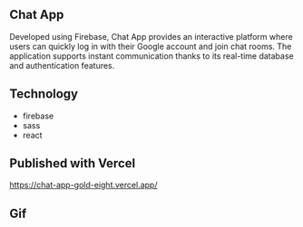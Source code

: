 ## Chat App 

Developed using Firebase, Chat App provides an interactive platform where users can quickly log in with their Google account and join chat rooms. The application supports instant communication thanks to its real-time database and authentication features.

## Technology
- firebase
- sass
- react


## Published with Vercel

https://chat-app-gold-eight.vercel.app/


## Gif



